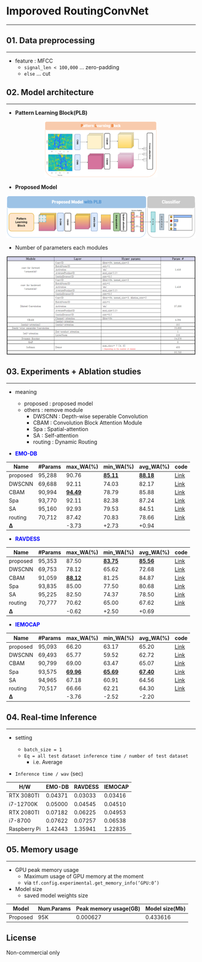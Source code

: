 # Imporoved RoutingConvNet
<hr>


## 01. Data preprocessing
<hr>

- feature : MFCC
  - `signal_len < 100,000` ... zero-padding
  - `else` ... cut


## 02. Model architecture
<hr>

- **Pattern Learning Block(PLB)**

<p align="center"><img src="imgs/PLB.png" height="150px" width="300px"></p>

- **Proposed Model**

<p align="center"><img src="imgs/model.png"></p>

- Number of parameters each modules

<p align="center"><img src="imgs/num.params.png"></p>


## 03. Experiments + Ablation studies
<hr>

- meaning
  - proposed : proposed model
  - others : remove module
    - DWSCNN : Depth-wise seperable Convolution
    - CBAM : Convolution Block Attention Module
    - Spa : Spatial-attention
    - SA : Self-attention
    - routing : Dynamic Routing


- <span style="color:blue">**EMO-DB**</span>

|Name|#Params|max_WA(%)|min_WA(%)|avg_WA(%)|code|
|----|-------|---------|---------|---------|----|
|proposed|95,288|90.76|<U>**85.11**</U>|<U>**88.18**</U>|[Link](★%20EMODB-training.ipynb)|
|DWSCNN|69,688|92.11|74.03|82.17|[Link](★%20ablation%20study\EMODB\remove-DWSCNN.ipynb)|
|CBAM|90,994|<U>**94.49**</U>|78.79|85.88|[Link](★%20ablation%20study\EMODB\remove-CBAM.ipynb)|
|Spa|93,770|92.11|82.38|87.24|[Link](★%20ablation%20study\EMODB\remove-Spatial.ipynb)|
|SA|95,160|92.93|79.53|84.51|[Link](★%20ablation%20study\EMODB\remove-SA.ipynb)|
|routing|70,712|87.42|70.83|78.66|[Link](★%20ablation%20study\EMODB\remove-Routing.ipynb)|
|**Δ**||-3.73|+2.73|+0.94||


- <span style="color:blue">**RAVDESS**</span>

|Name|#Params|max_WA(%)|min_WA(%)|avg_WA(%)|code|
|----|-------|---------|---------|---------|----|
|proposed|95,353|87.50|<U>**83.75**</U>|<U>**85.56**</U>|[Link](★%20RAVDESS-training.ipynb)|
|DWSCNN|69,753|78.12|65.62|72.68|[Link](★%20ablation%20study\RAVDESS\remove-DWSCNN.ipynb)|
|CBAM|91,059|<U>**88.12**</U>|81.25|84.87|[Link](★%20ablation%20study\RAVDESS\remove-CBAM.ipynb)|
|Spa|93,835|85.00|77.50|80.68|[Link](★%20ablation%20study\RAVDESS\remove-Spatial.ipynb)|
|SA|95,225|82.50|74.37|78.50|[Link](★%20ablation%20study\RAVDESS\remove-SA.ipynb)|
|routing|70,777|70.62|65.00|67.62|[Link](★%20ablation%20study\RAVDESS\remove-Routing.ipynb)|
|**Δ**||-0.62|+2.50|+0.69||

- <span style="color:blue">**IEMOCAP**</span>

|Name|#Params|max_WA(%)|min_WA(%)|avg_WA(%)|code|
|----|-------|---------|---------|---------|----|
|proposed|95,093|66.20|63.17|65.20|[Link](★%20IEMOCAP-training.ipynb)|
|DWSCNN|69,493|65.77|59.52|62.72|[Link](★%20ablation%20study\IEMOCAP\remove-DWSCNN.ipynb)|
|CBAM|90,799|69.00|63.47|65.07|[Link](★%20ablation%20study\IEMOCAP\remove-CBAM.ipynb)|
|Spa|93,575|<U>**69.96**</U>|<U>**65.69**</U>|<U>**67.40**</U>|[Link](★%20ablation%20study\IEMOCAP\remove-Spatial.ipynb)|
|SA|94,965|67.18|60.91|64.56|[Link](★%20ablation%20study\IEMOCAP\remove-SA.ipynb)|
|routing|70,517|66.66|62.21|64.30|[Link](★%20ablation%20study\IEMOCAP\remove-Routing.ipynb)|
|**Δ**||-3.76|-2.52|-2.20||


## 04. Real-time Inference
<hr>

- setting
  - `batch_size = 1`
  - `Eq = all test dataset inference time / number of test dataset`
    - i.e. Average

- `Inference time / wav` (sec)

|H/W|EMO-DB|RAVDESS|IEMOCAP|
|---|------|-------|-------|
|RTX 3080TI|0.04371|0.03033|0.03416|
|i7-12700K|0.05000|0.04545|0.04510|
|RTX 2080TI|0.07182|0.06225|0.04953|
|i7-8700|0.07622|0.07257|0.06538|
|Raspberry Pi|1.42443|1.35941|1.22835|


## 05. Memory usage
<hr>

- GPU peak memory usage
  - Maximum usage of GPU memory at the moment
  - via `tf.config.experimental.get_memory_info(‘GPU:0’)`
- Model size
  - saved model weights size

|Model|Num.Params|Peak memory usage(GB)|Model size(Mb)|
|-----|----------|---------------------|--------------|
|Proposed|95K|0.000627|0.433616|


## License
Non-commercial only
